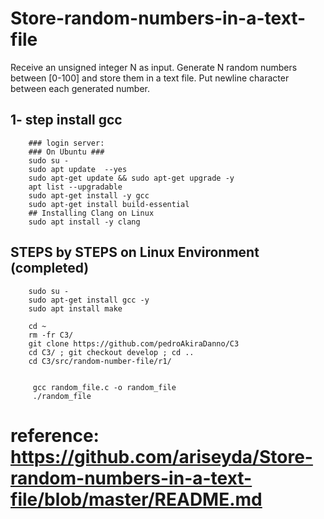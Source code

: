 # Store-random-numbers-in-a-text-file

Receive an unsigned integer N as input. Generate N random numbers between [0-100] and store them in a text file. Put newline character between each generated number.










## 1- step install gcc
		### login server:
		### On Ubuntu ###
		sudo su -
		sudo apt update  --yes
		sudo apt-get update && sudo apt-get upgrade -y
		apt list --upgradable
		sudo apt-get install -y gcc
		sudo apt-get install build-essential
		## Installing Clang on Linux
		sudo apt install -y clang


## STEPS by STEPS on Linux Environment (completed)

		sudo su -
		sudo apt-get install gcc -y
		sudo apt install make

		cd ~
		rm -fr C3/
		git clone https://github.com/pedroAkiraDanno/C3
		cd C3/ ; git checkout develop ; cd ..
		cd C3/src/random-number-file/r1/


   		 gcc random_file.c -o random_file
   		 ./random_file












# reference: https://github.com/ariseyda/Store-random-numbers-in-a-text-file/blob/master/README.md
